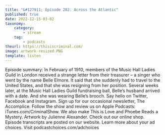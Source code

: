 ```yaml
---
title: "&#127911; Episode 202: Across the Atlantic"
published: true
date: 2022-12-15-03-02
taxonomy:
    category:
        - stream
    tag:
        - podcasts
theurl: https://thisiscriminal.com/
image: artwork-resized.PNG
template: listen
---
```


Episode summary: In February of 1910, members of the Music Hall Ladies Guild in London received a strange letter from their treasurer &ndash; a singer who went by the name Belle Elmore. It said that she suddenly had to travel to the United States, and that she was resigning from her position. Several weeks later, at the Music Hall Ladies Guild fundraising ball, Belle&rsquo;s husband arrived with a date. And she was wearing Belle&rsquo;s brooch. Say hello on Twitter, Facebook and Instagram. Sign up for our occasional newsletter, The Accomplice. Follow the show and review us on Apple Podcasts: iTunes.com/CriminalShow. We also make This is Love and Phoebe Reads a Mystery. Artwork by Julienne Alexander. Check out our online shop. Episode transcripts are posted on our website. Learn more about your ad choices. Visit podcastchoices.com/adchoices
